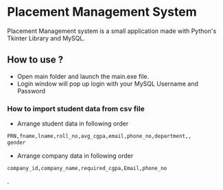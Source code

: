 # Placement Management System 

Placement Management system is a small application made with Python's Tkinter Library and MySQL.


## How to use ?

- Open main folder and launch the main.exe file.
- Login window will pop up login with your MySQL Username and Password

### How to import student data from csv file

- Arrange student data in following order 
```bash
PRN,fname,lname,roll_no,avg_cgpa,email,phone_no,department,,
gender
```
- Arrange company data in following order 
```bash
company_id,company_name,required_cgpa,Email,phone_no
```










.

